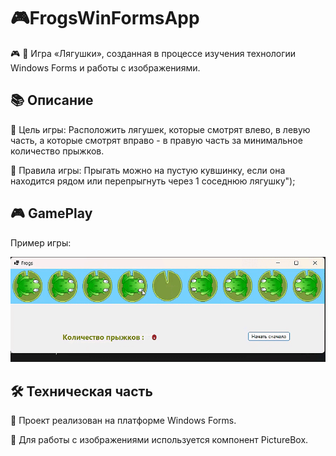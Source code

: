 # 🎮FrogsWinFormsApp
🎮 🐸 Игра «Лягушки», созданная в процессе изучения технологии Windows Forms и работы с изображениями.

## 📚 Описание
 📌 Цель игры:
  Расположить лягушек, которые смотрят влево, в левую часть, а которые смотрят вправо - в правую часть за минимальное количество прыжков.
 
 📖 Правила игры:
  Прыгать можно на пустую кувшинку, если она находится рядом или перепрыгнуть через 1 соседнюю лягушку");

## 🎮 GamePlay
  Пример игры:
 
![Video](https://github.com/AleksandrNikitinATF/Frogs/blob/main/FrogsVideo.gif)

## 🛠️ Техническая часть
  🧿 Проект реализован на платформе Windows Forms.
 
  🧿 Для работы с изображениями используется компонент PictureBox.

